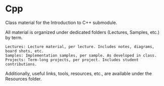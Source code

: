 # Cpp

Class material for the Introduction to C++ submodule.

All material is organized under dedicated folders (Lectures, Samples, etc.) by term.

    Lectures: Lecture material, per lecture. Includes notes, diagrams, board shots, etc.
    Samples: Implementation samples, per sample. As developed in class.
    Projects: Term-long projects, per project. Includes student contributions.

Additionally, useful links, tools, resources, etc., are available under the Resources folder.
